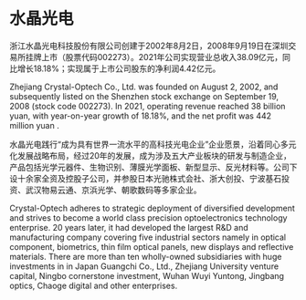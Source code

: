 # 

# 水晶光电

浙江水晶光电科技股份有限公司创建于2002年8月2日，2008年9月19日在深圳交易所挂牌上市（股票代码002273）。2021年公司实现营业总收入38.09亿元，同比增长18.18%；实现属于上市公司股东的净利润4.42亿元。

Zhejiang Crystal-Optech Co., Ltd. was founded on August 2, 2002, and subsequently listed on the Shenzhen stock exchange on September 19, 2008 (stock code 002273). In 2021, operating revenue reached 38 billion yuan, with year-on-year growth of 18.18%, and the net profit was 442 million yuan .

水晶光电践行“成为具有世界一流水平的高科技光电企业”企业愿景，沿着同心多元化发展战略布局，经过20年的发展，成为涉及五大产业板块的研发与制造企业，产品包括光学元器件、生物识别、薄膜光学面板、新型显示、反光材料等。公司下设十余家全资及控股子公司，并参股日本光驰株式会社、浙大创投、宁波基石投资、武汉物易云通、京浜光学、朝歌数码等多家企业。

 Crystal-Optech adheres to strategic deployment of diversified development and strives to become a world class precision optoelectronics technology enterprise. 20 years later, it had developed the largest R&D and manufacturing company covering five industrial sectors namely in optical component, biometrics, thin film optical panels, new displays and reflective materials. There are more than ten wholly-owned subsidiaries with huge investments in in Japan Guangchi Co., Ltd., Zhejiang University venture capital, Ningbo cornerstone investment, Wuhan Wuyi Yuntong, Jingbang optics, Chaoge digital and other enterprises.

